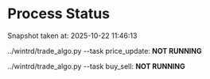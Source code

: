 # Process Status

Snapshot taken at: 2025-10-22 11:46:13

../wintrd/trade_algo.py --task price_update: **NOT RUNNING**

../wintrd/trade_algo.py --task buy_sell: **NOT RUNNING**

